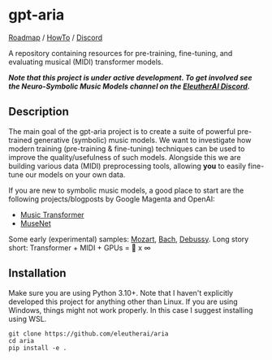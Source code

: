 # gpt-aria

[Roadmap](https://github.com/EleutherAI/aria/blob/main/ROADMAP.md) / [HowTo](https://github.com/EleutherAI/aria/blob/main/HOWTO.md) / [Discord](https://discord.com/invite/zBGx3azzUn)

A repository containing resources for pre-training, fine-tuning, and evaluating musical (MIDI) transformer models.

***Note that this project is under active development. To get involved see the Neuro-Symbolic Music Models channel on the [EleutherAI Discord](https://discord.com/invite/zBGx3azzUn).***

## Description

The main goal of the gpt-aria project is to create a suite of powerful pre-trained generative (symbolic) music models. We want to investigate how modern training (pre-training & fine-tuning) techniques can be used to improve the quality/usefulness of such models. Alongside this we are building various data (MIDI) preprocessing tools, allowing **you** to easily fine-tune our models on your own data.

If you are new to symbolic music models, a good place to start are the following projects/blogposts by Google Magenta and OpenAI:

- [Music Transformer](https://magenta.tensorflow.org/music-transformer)
- [MuseNet](https://openai.com/research/musenet)

Some early (experimental) samples: [Mozart](https://twitter.com/loubbrad/status/1685638807100530693?s=20), [Bach](https://twitter.com/loubbrad/status/1685650221353635840?s=20), [Debussy](https://twitter.com/loubbrad/status/1686332713756708864?s=20). Long story short: Transformer + MIDI + GPUs = 🎵 x ∞

## Installation

Make sure you are using Python 3.10+. Note that I haven't explicitly developed this project for anything other than Linux. If you are using Windows, things might not work properly. In this case I suggest installing using WSL.

```
git clone https://github.com/eleutherai/aria
cd aria
pip install -e .
```

